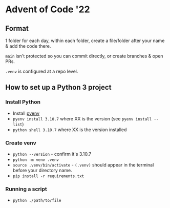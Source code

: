 # Advent of Code '22

## Format
1 folder for each day, within each folder, create a file/folder after your name & add the code there.

`main` isn't protected so you can commit directly, or create branches & open PRs.

`.venv` is configured at a repo level.

## How to set up a Python 3 project
### Install Python
 - Install [pyenv](https://github.com/pyenv/pyenv)
 - `pyenv install 3.10.7` where XX is the version (see `pyenv install --list`)
 - `python shell 3.10.7` where XX is the version installed

### Create venv
 - `python --version` - confirm it's 3.10.7
 - `python -m venv .venv`
 - `source .venv/bin/activate` - `(.venv)` should appear in the terminal before your directory name.
 - `pip install -r requirements.txt`

###  Running a script
 - `python ./path/to/file`
